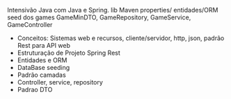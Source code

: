 Intensivão Java com Java e Spring.
lib Maven
properties/ entidades/ORM
seed dos games
GameMinDTO, GameRepository, GameService, GameController

- Conceitos: Sistemas web e recursos, cliente/servidor, http, json, padrão Rest para API web
- Estruturação de Projeto Spring Rest
- Entidades e ORM
- DataBase seeding
- Padrão camadas
- Controller, service, repository
- Padrao DTO
